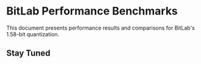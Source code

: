# BitLab Performance Benchmarks

This document presents performance results and comparisons for BitLab's 1.58-bit quantization.

## Stay Tuned